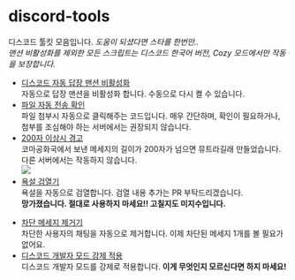# discord-tools
디스코드 툴킷 모음입니다. *도움이 되셨다면 스타를 한번만..*
<br>
*맨션 비활성화를 제외한 모든 스크립트는 디스코드 한국어 버전, Cozy 모드에서만 작동을 보장합니다.*

 * [디스코드 자동 답장 맨션 비활성화](https://github.com/fsanchir/discord-tools/blob/main/auto-disable-reply-mention.js) <br> 자동으로 답장 맨션을 비활성화 합니다. 수동으로 다시 켤 수 있습니다.
 * [파일 자동 전송 확인](https://github.com/fsanchir/discord-tools/blob/main/auto-send.js) <br> 파일 첨부시 자동으로 클릭해주는 코드입니다. 매우 간단하며, 확인이 필요하거나, 첨부를 조심해야 하는 서버에서는 권장되지 않습니다.
 * [200자 이상시 경고](https://github.com/fsanchir/discord-tools/blob/main/koma-anti-200.js) <br> 코마공화국에서 보낸 메세지의 길이가 200자가 넘으면 뮤트라길래 만들었습니다. 다른 서버에서는 작동하지 않습니다. <br> <img src="https://cdn.discordapp.com/attachments/823928277092794389/831125411973955594/05a33ca75fdb8d70.PNG">
 * [욕설 검열기](https://github.com/fsanchir/discord-tools/blob/main/swear-remover.js) <br> 욕설을 자동으로 검열합니다. 검열 내용 추가는 PR 부탁드리겠습니다. <br> <b>망가졌습니다. 절대로 사용하지 마세요!! 고칠지도 미지수입니다.</b>
 <!-- <img src="https://cdn.discordapp.com/attachments/823928277092794389/831119287350460456/4130d9fc2b0b19ee.PNG"> -->
 * [차단 메세지 제거기](https://github.com/fsanchir/discord-tools/blob/main/remove-blocked-message.js) <br> 차단한 사용자의 채팅을 자동으로 제거합니다. 이제 차단된 메세지 1개를 볼 필요가 없어요.
 * [디스코드 개발자 모드 강제 적용](https://github.com/fsanchir/discord-tools/blob/main/dc-devmod.js) <br> 디스코드 개발자 모드를 강제로 적용합니다. **이게 무엇인지 모르신다면 하지 마세요!**
